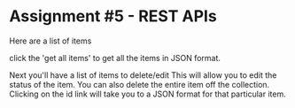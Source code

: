 # Assignment #5 - REST APIs

Here are a list of items

click the 'get all items' to get all the items in JSON format.

Next you'll have a list of items to delete/edit
This will allow you to edit the status of the item.
You can also delete the entire item off the collection.
Clicking on the id link will take you to a JSON format for that particular item.
